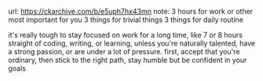 url: https://ckarchive.com/b/e5uph7hx43mn
note:
3 hours for work or other most important for you
3 things for trivial things
3 things for daily routine

it's really tough to stay focused on work for a long time, like 7 or 8 hours straight of coding, writing, or learning, unless you're naturally talented, have a strong passion, or are under a lot of pressure.
first, accept that you're ordinary, then stick to the right path, stay humble but be confident in your goals